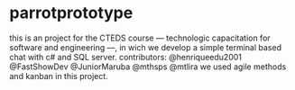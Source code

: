 # parrotprototype
this is an project for the CTEDS course — technologic capacitation for software and engineering —, in wich we develop a simple terminal based chat with c# and SQL server.
contributors:
  @henriqueedu2001
  @FastShowDev
  @JuniorMaruba
  @mthsps
  @mtlira
we used agile methods and kanban in this project.
